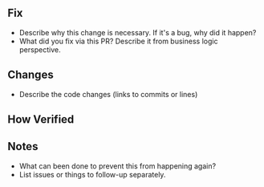 ## Fix
- Describe why this change is necessary. If it's a bug, why did it happen?
- What did you fix via this PR? Describe it from business logic perspective.

## Changes
- Describe the code changes (links to commits or lines)

## How Verified

## Notes
- What can been done to prevent this from happening again?
- List issues or things to follow-up separately.
